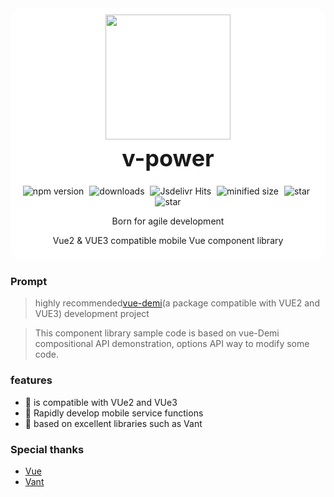 <div class="van-doc-card" style="background:#fff;padding:10px;border-radius:20px;margin-bottom:15px;">
  <div class="van-doc-intro"  style="text-align:center;">
    <img class="van-doc-intro__logo" style="width: 200px; height: 200px;margin:0px auto;" src="https://cdntest-1251804846.cos.ap-guangzhou.myqcloud.com/logo.png">
    <h2 style="margin: 0; font-size: 36px; line-height: 60px;">v-power</h2>
     <p align="center" >
    <img src="https://img.shields.io/npm/v/@maybecode/v-power?style=flat-square" alt="npm version"  style="margin-right:5px;" />
    <img src="https://img.shields.io/npm/dt/@maybecode/v-power.svg?style=flat-square&color=#4fc08d" alt="downloads" style="margin-right:5px;"   />
    <img src="https://img.shields.io/jsdelivr/npm/hm/@maybecode/v-power?style=flat-square" alt="Jsdelivr Hits" style="margin-right:5px;"  >
 <img src="https://img.shields.io/bundlephobia/min/@maybecode/v-power.svg?style=flat-square" alt="minified size"  style="margin-right:5px;" >
  <img src="https://img.shields.io/github/stars/maybeQHL/v-power?style=flat-square&logo=GitHub" alt="star" style="margin-right:5px;"  >
   <img src="https://gitee.com/null_639_5368/v-power/badge/star.svg?style=flat-square" alt="star">
</p>
    <p>Born for agile development</p>
    <p>Vue2 & VUE3 compatible mobile Vue component library</p>
  </div>
</div>

### Prompt

> highly recommended[vue-demi](https://github.com/vueuse/vue-demi)(a package compatible with VUE2 and VUE3) development project

> This component library sample code is based on vue-Demi compositional API demonstration, options API way to modify some code.

### features

- 🚀 is compatible with VUe2 and VUe3
- 🚀 Rapidly develop mobile service functions
- 💪 based on excellent libraries such as Vant

### Special thanks

- [Vue](https://github.com/vuejs)
- [Vant](https://github.com/youzan/vant)
